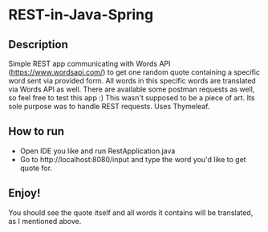 # REST-in-Java-Spring
## Description
Simple REST app communicating with Words API (https://www.wordsapi.com/) to get one random quote containing a specific word sent via provided form. All words in this specific words are translated via Words API as well.
There are available some postman requests as well, so feel free to test this app :)
This wasn't supposed to be a piece of art. Its sole purpose was to handle REST requests.
Uses Thymeleaf.

## How to run
* Open IDE you like and run RestApplication.java
* Go to http://localhost:8080/input and type the word you'd like to get quote for.

## Enjoy!
You should see the quote itself and all words it contains will be translated, as I mentioned above.

